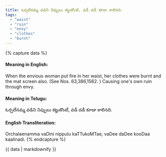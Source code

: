 ```yaml
---
title: ఓర్చలేనమ్మ వడిని నిప్పులు కట్టుకొంటే, వడీ దడీ కూడా కాలినది.
tags:
  - "waist"
  - "ruin"
  - "envy"
  - "clothes"
  - "burnt"
---
```


{% capture data %}
#### Meaning in English:
When the envious woman put fire in her waist, her clothes were burnt and the mat screen also.
(See Nos. 63,386,1562. )
Causing one's own ruin through envy.

#### Meaning in Telugu:
ఓర్చలేనమ్మ వడిని నిప్పులు కట్టుకొంటే, వడీ దడీ కూడా కాలినది.

#### English Transliteration:
Orchalaenamma vaDini nippulu kaTTukoMTae, vaDee daDee kooDaa kaalinadi.
{% endcapture %}

<div class="notice">{{ data | markdownify }}</div>


